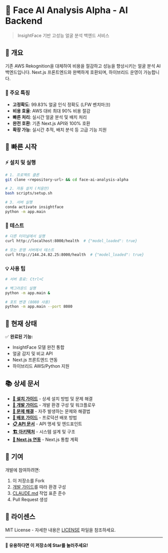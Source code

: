 # 🤖 Face AI Analysis Alpha - AI Backend

> InsightFace 기반 고성능 얼굴 분석 백엔드 서비스

## 📌 개요

기존 AWS Rekognition을 대체하여 비용을 절감하고 성능을 향상시키는 얼굴 분석 AI 백엔드입니다. Next.js 프론트엔드와 완벽하게 호환되며, 하이브리드 운영이 가능합니다.

### 🎯 주요 특징

- **고정확도**: 99.83% 얼굴 인식 정확도 (LFW 벤치마크)
- **비용 효율**: AWS 대비 최대 90% 비용 절감
- **빠른 처리**: 실시간 얼굴 분석 및 배치 처리
- **완전 호환**: 기존 Next.js API와 100% 호환
- **확장 가능**: 실시간 추적, 배치 분석 등 고급 기능 지원

## 🚀 빠른 시작

### ⚡ 설치 및 실행

```bash
# 1. 프로젝트 클론
git clone <repository-url> && cd face-ai-analysis-alpha

# 2. 자동 설치 (처음만)
bash scripts/setup.sh

# 3. 서버 실행
conda activate insightface
python -m app.main
```

### 🧪 테스트

```bash
# 다른 터미널에서 실행
curl http://localhost:8000/health  # {"model_loaded": true}

# 또는 운영 서버에서 테스트
curl http://144.24.82.25:8000/health  # {"model_loaded": true}
```

### 💡 사용 팁

```bash
# 서버 종료: Ctrl+C

# 백그라운드 실행
python -m app.main &

# 포트 변경 (8080 사용)
python -m app.main --port 8080
```

## 🚀 현재 상태

✅ **완료된 기능:**
- InsightFace 모델 완전 통합
- 얼굴 감지 및 비교 API
- Next.js 프론트엔드 연동
- 하이브리드 AWS/Python 지원

## 📚 상세 문서

- **[📖 설치 가이드](docs/SETUP.md)** - 상세 설치 방법 및 문제 해결
- **[🔧 개발 가이드](docs/DEVELOPMENT.md)** - 개발 환경 구성 및 워크플로우  
- **[🐛 문제 해결](docs/TROUBLESHOOTING.md)** - 자주 발생하는 문제와 해결법
- **[🚀 배포 가이드](docs/DEPLOYMENT.md)** - 프로덕션 배포 방법
- **[📋 API 문서](docs/API_DESIGN.md)** - API 명세 및 엔드포인트
- **[🏗️ 아키텍처](docs/ARCHITECTURE.md)** - 시스템 설계 및 구조  
- **[🔗 Next.js 연동](docs/INTEGRATION_PLAN.md)** - Next.js 통합 계획

## 🤝 기여

개발에 참여하려면:
1. 이 저장소를 Fork
2. [개발 가이드](docs/DEVELOPMENT.md)를 따라 환경 구성
3. [CLAUDE.md](CLAUDE.md) 작업 표준 준수
4. Pull Request 생성

## 📄 라이센스

MIT License - 자세한 내용은 [LICENSE](LICENSE) 파일을 참조하세요.

---

**🌟 유용하다면 이 저장소에 Star를 눌러주세요!**